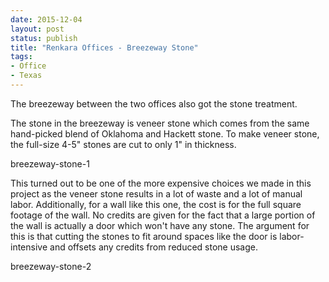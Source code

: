 ```yaml
---
date: 2015-12-04
layout: post
status: publish
title: "Renkara Offices - Breezeway Stone"
tags:
- Office
- Texas
---
```


The breezeway between the two offices also got the stone treatment.

The stone in the breezeway is veneer stone which comes from the same hand-picked blend of Oklahoma and Hackett stone. To make veneer stone, the full-size 4-5" stones are cut to only 1" in thickness.

breezeway-stone-1

This turned out to be one of the more expensive choices we made in this project as the veneer stone results in a lot of waste and a lot of manual labor. Additionally, for a wall like this one, the cost is for the full square footage of the wall. No credits are given for the fact that a large portion of the wall is actually a door which won't have any stone. The argument for this is that cutting the stones to fit around spaces like the door is labor-intensive and offsets any credits from reduced stone usage.

breezeway-stone-2

